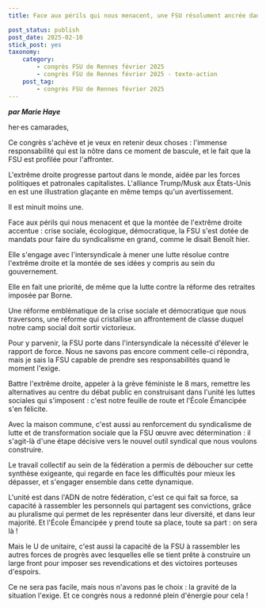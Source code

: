 ```yaml
---
title: Face aux périls qui nous menacent, une FSU résolument ancrée dans la lutte et la transformation sociale !

post_status: publish
post_date: 2025-02-10
stick_post: yes
taxonomy:
    category:
        - congrès FSU de Rennes février 2025
        - congrès FSU de Rennes février 2025 - texte-action
    post_tag:
        - congrès FSU de Rennes février 2025
---
```


***par Marie Haye***

her·es camarades,

Ce congrès s'achève et je veux en retenir deux choses : l'immense responsabilité qui est la nôtre dans ce moment de bascule, et le fait que la FSU est profilée pour l'affronter.

L'extrême droite progresse partout dans le monde, aidée par les forces politiques et patronales capitalistes. L'alliance Trump/Musk aux États-Unis en est une illustration glaçante en même temps qu'un avertissement.

Il est minuit moins une.

Face aux périls qui nous menacent et que la montée de l'extrême droite accentue : crise sociale, écologique, démocratique, la FSU s'est dotée de mandats pour faire du syndicalisme en grand, comme le disait Benoît hier.

Elle s'engage avec l'intersyndicale à mener une lutte résolue contre l'extrême droite et la montée de ses idées y compris au sein du gouvernement.

Elle en fait une priorité, de même que la lutte contre la réforme des retraites imposée par Borne.

Une réforme emblématique de la crise sociale et démocratique que nous traversons, une réforme qui cristallise un affrontement de classe duquel notre camp social doit sortir victorieux.

Pour y parvenir, la FSU porte dans l'intersyndicale la nécessité d'élever le rapport de force. Nous ne savons pas encore comment celle-ci répondra, mais je sais la FSU capable de prendre ses responsabilités quand le moment l'exige.

Battre l'extrême droite, appeler à la grève féministe le 8 mars, remettre les alternatives au centre du débat public en construisant dans l'unité les luttes sociales qui s'imposent : c'est notre feuille de route et l'École Émancipée s'en félicite.

Avec la maison commune, c'est aussi au renforcement du syndicalisme de lutte et de transformation sociale que la FSU œuvre avec détermination : il s'agit-là d'une étape décisive vers le nouvel outil syndical que nous voulons construire.

Le travail collectif au sein de la fédération a permis de déboucher sur cette synthèse exigeante, qui regarde en face les difficultés pour mieux les dépasser, et s'engager ensemble dans cette dynamique.

L'unité est dans l'ADN de notre fédération, c'est ce qui fait sa force, sa capacité à rassembler les personnels qui partagent ses convictions, grâce au pluralisme qui permet de les représenter dans leur diversité, et dans leur majorité. Et l'École Émancipée y prend toute sa place, toute sa part : on sera là !

Mais le U de unitaire, c'est aussi la capacité de la FSU à rassembler les autres forces de progrès avec lesquelles elle se tient prête à construire un large front pour imposer ses revendications et des victoires porteuses d'espoirs.

Ce ne sera pas facile, mais nous n'avons pas le choix : la gravité de la situation l'exige. Et ce congrès nous a redonné plein d'énergie pour cela !
